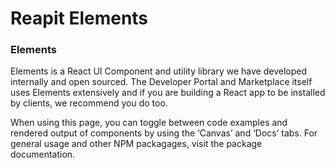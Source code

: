 # Reapit Elements

### Elements

Elements is a React UI Component and utility library we have developed internally and open sourced. The Developer Portal and Marketplace itself uses Elements extensively and if you are building a React app to be installed by clients, we recommend you do too.

When using this page, you can toggle between code examples and rendered output of components by using the ‘Canvas’ and ‘Docs’ tabs. For general usage and other NPM packagages, visit the package documentation.